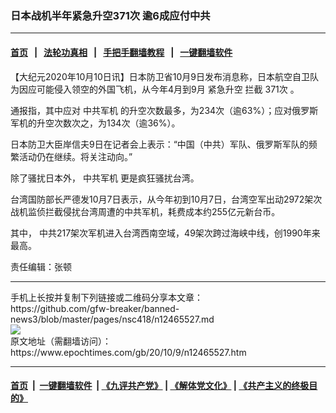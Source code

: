 ### 日本战机半年紧急升空371次 逾6成应付中共
------------------------

#### [首页](https://github.com/gfw-breaker/banned-news3/blob/master/README.md) &nbsp;&nbsp;|&nbsp;&nbsp; [法轮功真相](https://github.com/begood0513/basic/blob/master/README.md)  &nbsp;&nbsp;|&nbsp;&nbsp; [手把手翻墙教程](https://github.com/gfw-breaker/guides/wiki)  &nbsp;&nbsp;|&nbsp;&nbsp; [一键翻墙软件](https://github.com/gfw-breaker/nogfw/blob/master/README.md)  



<div><p>
 【大纪元2020年10月10日讯】日本防卫省10月9日发布消息称，日本航空自卫队为因应可能侵入领空的外国飞机，从今年4月到9月
 <ok href="https://www.epochtimes.com/gb/tag/%E7%B4%A7%E6%80%A5%E5%8D%87%E7%A9%BA.html">
  紧急升空
 </ok>
 拦截
 <ok href="https://www.epochtimes.com/gb/tag/371%E6%AC%A1.html">
  371次
 </ok>
 。
</p>
<p>
 通报指，其中应对
 <ok href="https://www.epochtimes.com/gb/tag/%E4%B8%AD%E5%85%B1%E5%86%9B%E6%9C%BA.html">
  中共军机
 </ok>
 的升空次数最多，为234次（逾63%）；应对俄罗斯军机的升空次数次之，为134次（逾36%）。
</p>
<p>
 日本防卫大臣岸信夫9日在记者会上表示：“中国（中共）军队、俄罗斯军队的频繁活动仍在继续。将关注动向。”
</p>
<p>
 除了骚扰日本外，
 <ok href="https://www.epochtimes.com/gb/tag/%E4%B8%AD%E5%85%B1%E5%86%9B%E6%9C%BA.html">
  中共军机
 </ok>
 更是疯狂骚扰台湾。
</p>
<p>
 台湾国防部长严德发10月7日表示，从今年初到10月7日，台湾空军出动2972架次战机监侦拦截侵扰台湾周遭的中共军机，耗费成本约255亿元新台币。
</p>
<p>
 其中， 中共217架次军机进入台湾西南空域，49架次跨过海峡中线，创1990年来最高。
</p>
<p>
 责任编辑：张顿
</p>
</div>
<hr/>
手机上长按并复制下列链接或二维码分享本文章：<br/>
https://github.com/gfw-breaker/banned-news3/blob/master/pages/nsc418/n12465527.md <br/>
<a href='https://github.com/gfw-breaker/banned-news3/blob/master/pages/nsc418/n12465527.md'><img src='https://github.com/gfw-breaker/banned-news3/blob/master/pages/nsc418/n12465527.md.png'/></a> <br/>
原文地址（需翻墙访问）：https://www.epochtimes.com/gb/20/10/9/n12465527.htm


------------------------
#### [首页](https://github.com/gfw-breaker/banned-news3/blob/master/README.md) &nbsp;|&nbsp; [一键翻墙软件](https://github.com/gfw-breaker/nogfw/blob/master/README.md) &nbsp;| [《九评共产党》](https://github.com/gfw-breaker/9ping.md/blob/master/README.md#九评之一评共产党是什么) | [《解体党文化》](https://github.com/gfw-breaker/jtdwh.md/blob/master/README.md) | [《共产主义的终极目的》](https://github.com/gfw-breaker/gczydzjmd.md/blob/master/README.md)


<img src='http://gfw-breaker.win/banned-news3/pages/nsc418/n12465527.md' width='0px' height='0px'/>